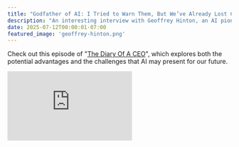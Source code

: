 ```yaml
---
title: "Godfather of AI: I Tried to Warn Them, But We’ve Already Lost Control! Geoffrey Hinton"
description: "An interesting interview with Geoffrey Hinton, an AI pioneer."
date: 2025-07-12T00:00:01-07:00
featured_image: 'geoffrey-hinton.png'
---
```


Check out this episode of "[The Diary Of A CEO](https://www.youtube.com/@TheDiaryOfACEO)", which explores both the potential advantages and the challenges that AI may present for our future.

<iframe width="280" height="156" src="https://www.youtube.com/embed/giT0ytynSqg?si=TJU6xKerYIEMOkDA" title="YouTube video player" frameborder="0" allow="accelerometer; autoplay; clipboard-write; encrypted-media; gyroscope; picture-in-picture; web-share" referrerpolicy="strict-origin-when-cross-origin" allowfullscreen></iframe>